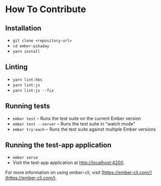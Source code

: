 # How To Contribute

## Installation

* `git clone <repository-url>`
* `cd ember-pikaday`
* `yarn install`

## Linting

* `yarn lint:hbs`
* `yarn lint:js`
* `yarn lint:js --fix`

## Running tests

* `ember test` – Runs the test suite on the current Ember version
* `ember test --server` – Runs the test suite in "watch mode"
* `ember try:each` – Runs the test suite against multiple Ember versions

## Running the test-app application

* `ember serve`
* Visit the test-app application at [http://localhost:4200](http://localhost:4200).

For more information on using ember-cli, visit [https://ember-cli.com/](https://ember-cli.com/).
